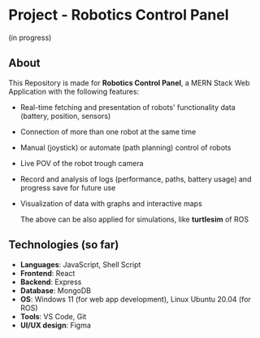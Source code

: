 # Project - Robotics Control Panel
(in progress)

## About
This Repository is made for **Robotics Control Panel**, a MERN Stack Web Application with the following features:
+ Real-time fetching and presentation of robots' functionality data (battery, position, sensors)
+ Connection of more than one robot at the same time
+ Manual (joystick) or automate (path planning) control of robots
+ Live POV of the robot trough camera
+ Record and analysis of logs (performance, paths, battery usage) and progress save for future use
+ Visualization of data with graphs and interactive maps

  The above can be also applied for simulations, like **turtlesim** of ROS

## Technologies (so far)
+ **Languages**: JavaScript, Shell Script
+ **Frontend**: React
+ **Backend**: Express
+ **Database**: MongoDB 
+ **OS**: Windows 11 (for web app development), Linux Ubuntu 20.04 (for ROS)
+ **Tools**: VS Code, Git
+ **UI/UX design**: Figma 

